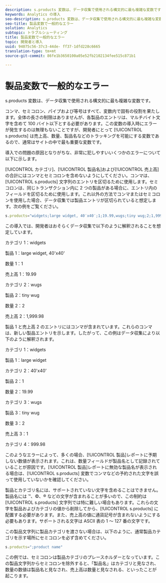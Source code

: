 ```yaml
---
description: s.products 変数は、データ収集で使用される構文的に最も複雑な変数です。
keywords: Analytics の導入
seo-description: s.products 変数は、データ収集で使用される構文的に最も複雑な変数です。
seo-title: 製品変数で一般的なエラー
solution: Analytics
subtopic: トラブルシューティング
title: 製品変数で一般的なエラー
topic: 開発者と導入
uuid: 94075c56-37c3-44de- ff37-1dfd228c6665
translation-type: tm+mt
source-git-commit: 86fe1b3650100a05e52fb2102134fee515c871b1

---
```



# 製品変数で一般的なエラー

s.products 変数は、データ収集で使用される構文的に最も複雑な変数です。

コンマ、セミコロン、パイプおよび等号はすべて、変数内で固有の役割を果たします。全体の長さの制限はありませんが、各製品のエントリは、マルチバイト文字を含めて 100 バイト以下とする必要があります。この変数の導入時にエラーが発生するのは無理もないことですが、開発者にとって [!UICONTROL s.products] は売上高、数量、製品名などのトラッキングを可能にする変数であるので、通常はサイトの中で最も重要な変数です。

導入での問題の原因となりがちな、非常に犯しやすいいくつかのエラーについて以下に示します。

[!UICONTROL カテゴリ]、[!UICONTROL 製品名]および[!UICONTROL 売上高]の合計にはコンマとセミコロンを含めないようにしてください。コンマは、[!UICONTROL s.products] 文字列のエントリを区切るために使用します。セミコロンは、同じトランザクション内に 2 つの製品がある場合に、エントリ内のフィールドを区切るために使用します。これ以外の方法でコンマまたはセミコロンを使用した場合、データ収集では製品エントリが区切られていると想定します。次の例をご覧ください。

```js
s.products="widgets;large widget, 40′x40′;1;19.99,wugs;tiny wug;2;1,999.98";
```

この導入では、開発者はおそらくデータ収集で以下のように解釈されることを想定しています。

カテゴリ 1：widgets

製品 1：large widget, 40'x40'

数量 1：1

売上高 1：19.99

カテゴリ 2：wugs

製品 2：tiny wug

数量 2：2

売上高 2：1,999.98

製品 1 と売上高 2 のエントリにはコンマが含まれています。これらのコンマは、新しい製品エントリを示します。したがって、この例はデータ収集により以下のように解釈されます。

カテゴリ 1：widgets

製品 1：large widget

カテゴリ 2：40'x40'

製品 2：1

数量 2：19.99

カテゴリ 3：wugs

製品 3：tiny wug

数量 3：2

売上高 3：1

カテゴリ 4：999.98

このようなエラーによって、多くの場合、[!UICONTROL 製品]レポートに予期しない数値が表示されます。これは、数量フィールドが製品名として記録されていることが原因です。[!UICONTROL 製品]レポートに無効な製品名が表示される場合は、[!UICONTROL s.products] 変数でコンマなどの予約された文字を誤って使用していないかを確認してください。

製品とカテゴリ名には、サポートされていない文字を含めることはできません。製品名には ™、©、® などの文字が含まれることが多いので、この制約は [!UICONTROL s.products] 文字列では特に難しい場合もあります。これらの文字を製品およびカテゴリの値から削除してから、[!UICONTROL s.products] に配置する必要があります。また、売上高の値に通貨記号が含まれないようにする必要もあります。サポートされる文字は ASCII 表の 1 ～ 127 番の文字です。

この製品文字列に製品カテゴリを渡さない場合は、以下のように、通常製品カテゴリを示す場所にセミコロンを必ず含めてください。

```js
s.products=";product name"
```

この例では、セミコロンは製品カテゴリのプレースホルダーとなっています。この製品文字列からセミコロンを除外すると、「製品名」はカテゴリと見なされ、数量の数値は製品名と見なされ、売上高は数量と見なされる、といったことが起こります。
